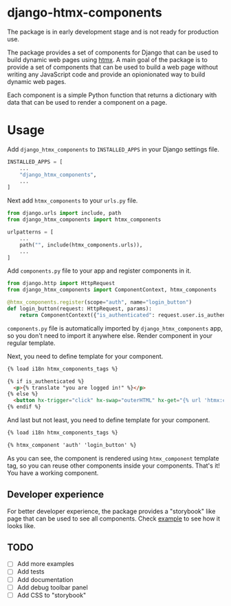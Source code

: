 # django-htmx-components

The package is in early development stage and is not ready for production use.

The package provides a set of components for Django that can be used to build dynamic web pages using [htmx](https://htmx.org/).
A main goal of the package is to provide a set of components that can be used to build a web page without writing any JavaScript code and provide an opionionated way to build dynamic web pages.

Each component is a simple Python function that returns a dictionary with data that can be used to render a component on a page.

# Usage
Add `django_htmx_components` to `INSTALLED_APPS` in your Django settings file.

```python
INSTALLED_APPS = [
    ...
    "django_htmx_components",
    ...
]
```
Next add `htmx_components` to your `urls.py` file.
```python
from django.urls import include, path
from django_htmx_components import htmx_components

urlpatterns = [
    ...
    path("", include(htmx_components.urls)),
    ...
]
```
Add `components.py` file to your app and register components in it.
```python
from django.http import HttpRequest
from django_htmx_components import ComponentContext, htmx_components

@htmx_components.register(scope="auth", name="login_button")
def login_button(request: HttpRequest, params):
    return ComponentContext({"is_authenticated": request.user.is_authenticated})
```
`components.py` file is automatically imported by `django_htmx_components` app, so you don't need to import it anywhere else.
Render component in your regular template.

Next, you need to define template for your component.

```html
{% load i18n htmx_components_tags %}

{% if is_authenticated %}
  <p>{% translate "you are logged in!" %}</p>
{% else %}
  <button hx-trigger="click" hx-swap="outerHTML" hx-get="{% url 'htmx:component' 'auth' 'login_form' %}">{% translate "login" %}</button>
{% endif %}

```

And last but not least, you need to define template for your component.

```html
{% load i18n htmx_components_tags %}

{% htmx_component 'auth' 'login_button' %}

```
As you can see, the component is rendered using `htmx_component` template tag, so you can reuse other components inside your components.
That's it! You have a working component.

## Developer experience
For better developer experience, the package provides a "storybook" like page that can be used to see all components.
Check [example](http://localhost:8000/htmx/_scopes/auth/) to see how it looks like.

## TODO
- [ ] Add more examples
- [ ] Add tests
- [ ] Add documentation
- [ ] Add debug toolbar panel
- [ ] Add CSS to "storybook"
